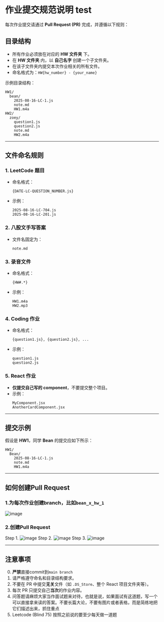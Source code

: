 # 作业提交规范说明 test

每次作业提交请通过 **Pull Request (PR)** 完成，并遵循以下规则：

## 目录结构

- 所有作业必须放在对应的 **HW 文件夹** 下。
- 在 **HW 文件夹** 内，以 **自己名字** 创建一个子文件夹。
- 在该子文件夹内提交本次作业相关的所有文件。
- 命名格式为：`HW{hw_number} - {your_name}`

示例目录结构：
```
HW1/
  bean/
    2025-08-16-LC-1.js
    note.md
    HW1.m4a
HW2/
  zoey/
    question1.js
    question2.js
    note.md
    HW2.m4a
```

---

## 文件命名规则

### 1. LeetCode 题目
- 命名格式：
  ```
  {DATE-LC-QUESTION_NUMBER.js}
  ```
- 示例：
  ```
  2025-08-16-LC-704.js
  2025-08-16-LC-201.js
  ```

### 2. 八股文手写答案
- 文件名固定为：
  ```
  note.md
  ```

### 3. 录音文件
- 命名格式：
  ```
  {HW#.*}
  ```
- 示例：
  ```
  HW1.m4a
  HW2.mp3
  ```

### 4. Coding 作业
- 命名格式：
  ```
  {question1.js}, {question2.js}, ...
  ```
- 示例：
  ```
  question1.js
  question2.js
  ```

### 5. React 作业
- **仅提交自己写的 component**，不要提交整个项目。
- 示例：
  ```
  MyComponent.jsx
  AnotherCardComponent.jsx
  ```

---

## 提交示例

假设是 **HW1**，同学 **Bean** 的提交应如下所示：
```
HW1/
  Bean/
    2025-08-16-LC-1.js
    note.md
    HW1.m4a
```

---

## 如何创建Pull Request

### 1.为每次作业创建branch，比如`bean_x_hw_1`
![image](https://github.com/user-attachments/assets/7185e552-b04d-4892-917e-edd7efebef69)
### 2.创建Pull Request
Step 1.
![image](https://github.com/user-attachments/assets/8c818576-1796-49fe-ae55-d262ff1e6708)
Step 2.
![image](https://github.com/user-attachments/assets/ec1fc0e6-401d-4b5b-a7f0-7394326f306f)
Step 3.
![image](https://github.com/user-attachments/assets/1f4c1a9b-055f-486a-8c62-30949922e0ce)

---

## 注意事项
0. **严禁**直接commit到`main branch`
1. 请严格遵守命名和目录结构要求。
2. 不要在 PR 中提交**无关**文件（如 `.DS_Store`、整个 React 项目文件夹等）。
3. 每次 PR 只提交自己**当次**的作业内容。
4. 问答题请麻烦大家当作面试题来对待，也就是说，如果面试有这道题，写一个可以直接拿来读的答案。不要长篇大论，不要有图片或者表格，而是简练地把它们描述出来，抓住重点
5. Leetcode (Blind 75) 按照之前说的要至少每天做一道题

